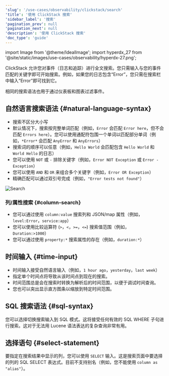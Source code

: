 ```yaml
---
'slug': '/use-cases/observability/clickstack/search'
'title': '使用 ClickStack 搜索'
'sidebar_label': '搜索'
'pagination_prev': null
'pagination_next': null
'description': '使用 ClickStack 搜索'
'doc_type': 'guide'
---
```


import Image from '@theme/IdealImage';
import hyperdx_27 from '@site/static/images/use-cases/observability/hyperdx-27.png';

ClickStack 允许您对事件（日志和追踪）进行全文搜索。您只需输入与您的事件匹配的关键字即可开始搜索。例如，如果您的日志包含“Error”，您只需在搜索栏中输入“Error”即可找到它。

相同的搜索语法也用于通过仪表板和图表过滤事件。

## 自然语言搜索语法 {#natural-language-syntax}

- 搜索不区分大小写
- 默认情况下，搜索按完整单词匹配（例如，`Error` 会匹配 `Error here`，但不会匹配 `Errors here`）。您可以使用通配符包围一个单词以匹配部分单词（例如，`*Error*` 会匹配 `AnyError` 和 `AnyErrors`）
- 搜索词的顺序可以任意（例如，`Hello World` 会匹配包含 `Hello World` 和 `World Hello` 的日志）
- 您可以使用 `NOT` 或 `-` 排除关键字（例如，`Error NOT Exception` 或 `Error -Exception`）
- 您可以使用 `AND` 和 `OR` 来组合多个关键字（例如，`Error OR Exception`）
- 精确匹配可以通过双引号完成（例如，`"Error tests not found"`）

<Image img={hyperdx_27} alt="Search" size="md"/>

### 列/属性搜索 {#column-search}

- 您可以通过使用 `column:value` 搜索列和 JSON/map 属性（例如，`level:Error`，`service:app`）
- 您可以使用比较运算符 (`>`，`<`，`>=`，`<=`) 搜索值范围（例如，`Duration:>1000`）
- 您可以通过使用 `property:*` 搜索属性的存在（例如，`duration:*`）

## 时间输入 {#time-input}

- 时间输入接受自然语言输入（例如，`1 hour ago`，`yesterday`，`last week`）
- 指定单个时间点将导致从该时间点到现在的搜索。
- 时间范围总是会在搜索时转换为解析后的时间范围，以便于调试时间查询。
- 您也可以突出显示直方图条以缩放到特定时间范围。

## SQL 搜索语法 {#sql-syntax}

您可以选择切换搜索输入到 SQL 模式。这将接受任何有效的 SQL WHERE 子句进行搜索。这对于无法用 Lucene 语法表达的复杂查询非常有用。

## 选择语句 {#select-statement}

要指定在搜索结果中显示的列，您可以使用 `SELECT` 输入。这是搜索页面中要选择的列的 SQL SELECT 表达式。目前不支持别名（例如，您不能使用 `column as "alias"`）。
